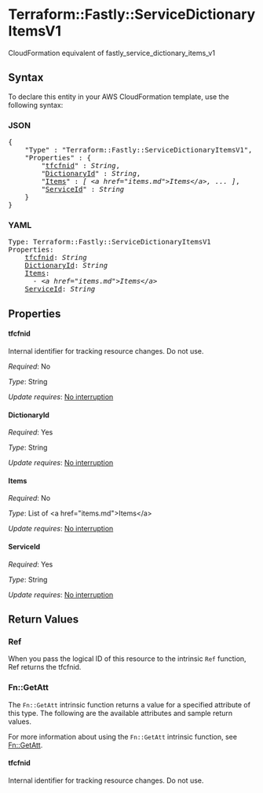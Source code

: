 # Terraform::Fastly::ServiceDictionaryItemsV1

CloudFormation equivalent of fastly_service_dictionary_items_v1

## Syntax

To declare this entity in your AWS CloudFormation template, use the following syntax:

### JSON

<pre>
{
    "Type" : "Terraform::Fastly::ServiceDictionaryItemsV1",
    "Properties" : {
        "<a href="#tfcfnid" title="tfcfnid">tfcfnid</a>" : <i>String</i>,
        "<a href="#dictionaryid" title="DictionaryId">DictionaryId</a>" : <i>String</i>,
        "<a href="#items" title="Items">Items</a>" : <i>[ &lt;a href=&#34;items.md&#34;&gt;Items&lt;/a&gt;, ... ]</i>,
        "<a href="#serviceid" title="ServiceId">ServiceId</a>" : <i>String</i>
    }
}
</pre>

### YAML

<pre>
Type: Terraform::Fastly::ServiceDictionaryItemsV1
Properties:
    <a href="#tfcfnid" title="tfcfnid">tfcfnid</a>: <i>String</i>
    <a href="#dictionaryid" title="DictionaryId">DictionaryId</a>: <i>String</i>
    <a href="#items" title="Items">Items</a>: <i>
      - &lt;a href=&#34;items.md&#34;&gt;Items&lt;/a&gt;</i>
    <a href="#serviceid" title="ServiceId">ServiceId</a>: <i>String</i>
</pre>

## Properties

#### tfcfnid

Internal identifier for tracking resource changes. Do not use.

_Required_: No

_Type_: String

_Update requires_: [No interruption](https://docs.aws.amazon.com/AWSCloudFormation/latest/UserGuide/using-cfn-updating-stacks-update-behaviors.html#update-no-interrupt)

#### DictionaryId

_Required_: Yes

_Type_: String

_Update requires_: [No interruption](https://docs.aws.amazon.com/AWSCloudFormation/latest/UserGuide/using-cfn-updating-stacks-update-behaviors.html#update-no-interrupt)

#### Items

_Required_: No

_Type_: List of &lt;a href=&#34;items.md&#34;&gt;Items&lt;/a&gt;

_Update requires_: [No interruption](https://docs.aws.amazon.com/AWSCloudFormation/latest/UserGuide/using-cfn-updating-stacks-update-behaviors.html#update-no-interrupt)

#### ServiceId

_Required_: Yes

_Type_: String

_Update requires_: [No interruption](https://docs.aws.amazon.com/AWSCloudFormation/latest/UserGuide/using-cfn-updating-stacks-update-behaviors.html#update-no-interrupt)

## Return Values

### Ref

When you pass the logical ID of this resource to the intrinsic `Ref` function, Ref returns the tfcfnid.

### Fn::GetAtt

The `Fn::GetAtt` intrinsic function returns a value for a specified attribute of this type. The following are the available attributes and sample return values.

For more information about using the `Fn::GetAtt` intrinsic function, see [Fn::GetAtt](https://docs.aws.amazon.com/AWSCloudFormation/latest/UserGuide/intrinsic-function-reference-getatt.html).

#### tfcfnid

Internal identifier for tracking resource changes. Do not use.

